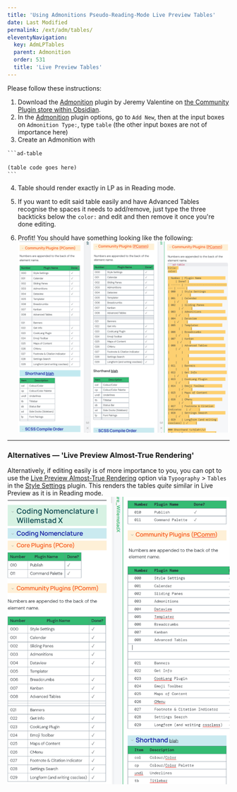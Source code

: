 ```yaml
---
title: 'Using Admonitions Pseudo-Reading-Mode Live Preview Tables'
date: Last Modified 
permalink: /ext/adm/tables/
eleventyNavigation:
  key: AdmLPTables
  parent: Admonition
  order: 531
  title: 'Live Preview Tables'
---
```

Please follow these instructions:

1. Download the <u>Admonition</u> plugin by Jeremy Valentine on [the Community Plugin store within Obsidian](obsidian://show-plugin?id=obsidian-admonition).
3. In the <u>Admonition</u> plugin options, go to `Add New`, then at the input boxes on `Admonition Type:`, type `table` (the other input boxes are not of importance here)
3. Create an Admonition with
```
`​`​`ad-table

(table code goes here)
`​`​`
``` 
4. Table should render exactly in LP as in Reading mode.

5. If you want to edit said table easily and have Advanced Tables recognise the spaces it needs to add/remove, just type the three backticks below the `color:` and edit and then remove it once you're done editing.
6. Profit! You should have something looking like the following: ![(L: Reading mode, C: Live Preview, R: Live Preview editing)](/content/images/lp-1.png)


---
### Alternatives — 'Live Preview Almost-True Rendering'

Alternatively, if editing easily is of more importance to you, you can opt to use the <u>Live Preview Almost-True Rendering</u> option via `Typography` > `Tables` in the <u>Style Settings</u> plugin. This renders the tables *quite* similar in Live Preview as it is in Reading mode. ![See for an example](/content/images/lp-2.png)